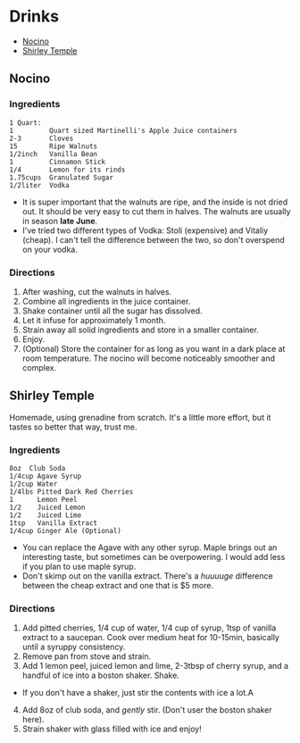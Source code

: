 # Drinks
- [Nocino](#nocino)
- [Shirley Temple](#shirley-temple)

## Nocino
### Ingredients
```
1 Quart:
1         Quart sized Martinelli's Apple Juice containers
2-3       Cloves
15        Ripe Walnuts
1/2inch   Vanilla Bean
1         Cinnamon Stick
1/4       Lemon for its rinds
1.75cups  Granulated Sugar
1/2liter  Vodka
```
- It is super important that the walnuts are ripe, and the inside is not dried out. It should be very easy to cut them in halves. The walnuts are usually in season **late June**.
- I've tried two different types of Vodka: Stoli (expensive) and Vitaliy (cheap). I can't tell the difference between the two, so don't overspend on your vodka.

### Directions
1. After washing, cut the walnuts in halves.
2. Combine all ingredients in the juice container.
3. Shake container until all the sugar has dissolved.
4. Let it infuse for approximately 1 month.
5. Strain away all solid ingredients and store in a smaller container.
6. Enjoy.
7. (Optional) Store the container for as long as you want in a dark place at room temperature. The nocino will become noticeably smoother and complex.

## Shirley Temple
Homemade, using grenadine from scratch. It's a little more effort, but it tastes so better that way, trust me.
### Ingredients
```
8oz  Club Soda
1/4cup Agave Syrup
1/2cup Water
1/4lbs Pitted Dark Red Cherries
1      Lemon Peel
1/2    Juiced Lemon
1/2    Juiced Lime
1tsp   Vanilla Extract
1/4cup Ginger Ale (Optional)

```
- You can replace the Agave with any other syrup. Maple brings out an interesting taste, but sometimes can be overpowering. I would add less if you plan to use maple syrup.
- Don't skimp out on the vanilla extract. There's a *huuuuge* difference between the cheap extract and one that is $5 more.

### Directions
1. Add pitted cherries, 1/4 cup of water, 1/4 cup of syrup, 1tsp of vanilla extract to a saucepan. Cook over medium heat for 10-15min, basically until a syruppy consistency.
2. Remove pan from stove and strain.
3. Add 1 lemon peel, juiced lemon and lime, 2-3tbsp of cherry syrup, and a handful of ice into a boston shaker. Shake.
  - If you don't have a shaker, just stir the contents with ice a lot.A
4. Add 8oz of club soda, and *gently* stir. (Don't user the boston shaker here).
5. Strain shaker with glass filled with ice and enjoy!



